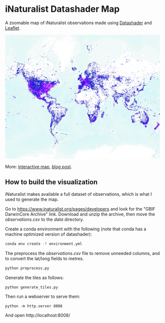 # iNaturalist Datashader Map

A zoomable map of iNaturalist observations made using [Datashader](https://datashader.org/) and [Leaflet](https://leafletjs.com/).

<a href="https://storage.googleapis.com/inaturalist-datashader-map/index.html"><img src="inaturalist-observations.png" alt="iNaturalist observations"/></a>

More: [interactive map](https://storage.googleapis.com/inaturalist-datashader-map/index.html), [blog post](http://tom-e-white.com/datavision/09-inaturalist-observations.html).

## How to build the visualization

iNaturalist makes available a full dataset of observations, which is what I used to generate the map.

Go to https://www.inaturalist.org/pages/developers and look for the "GBIF DarwinCore Archive" link.
Download and unzip the archive, then move the _observations.csv_ to the _data_ directory.

Create a conda environment with the following (note that conda has a machine optimized version of datashader):

```bash
conda env create -f environment.yml
```

The preprocess the _observations.csv_ file to remove unneeded columns, and to convert the lat/long fields to metres.

```bash
python preprocess.py
```

Generate the tiles as follows:

```bash
python generate_tiles.py
```

Then run a webserver to serve them:

```
python -m http.server 8008
```

And open http://localhost:8008/
